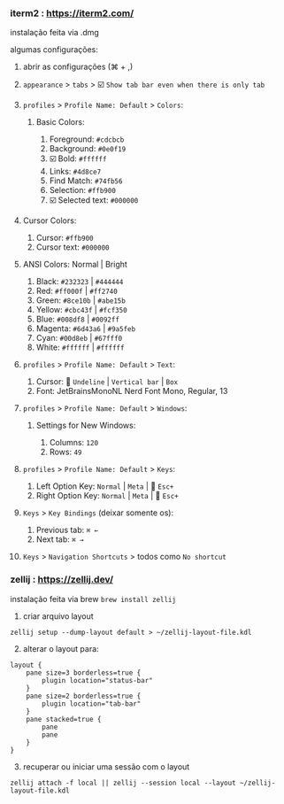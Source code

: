 ### iterm2 : https://iterm2.com/

instalação feita via .dmg 

algumas configurações:
1. abrir as configurações (⌘ + ,)
2. `appearance` > `tabs` > :ballot_box_with_check: `Show tab bar even when there is only tab`
3. `profiles` > `Profile Name: Default` > `Colors`:
 
   1. Basic Colors:

       1. Foreground: `#cdcbcb`
       2. Background: `#0e0f19`
       3. :ballot_box_with_check: Bold: `#ffffff`
       4. Links: `#4d8ce7`
       5. Find Match: `#74fb56`
       6. Selection: `#ffb900`
       7. :ballot_box_with_check: Selected text: `#000000`

  2. Cursor Colors:

      1. Cursor: `#ffb900`
      2. Cursor text: `#000000`

  3. ANSI Colors: Normal | Bright
  
      1. Black: `#232323` | `#444444`
      2. Red: `#ff000f` | `#ff2740`
      3. Green: `#8ce10b` | `#abe15b`
      4. Yellow: `#cbc43f` | `#fcf350`
      5. Blue: `#008df8` | `#0092ff`
      6. Magenta: `#6d43a6` | `#9a5feb`
      7. Cyan: `#00d8eb` | `#67fff0`
      8. White: `#ffffff` | `#ffffff`

4. `profiles` > `Profile Name: Default` > `Text`:

   1. Cursor: :radio_button: `Undeline` | `Vertical bar` | `Box`
   2. Font: JetBrainsMonoNL Nerd Font Mono, Regular, 13

5. `profiles` > `Profile Name: Default` > `Windows`:

   1. Settings for New Windows:

      1. Columns: `120`
      2. Rows: `49`

6. `profiles` > `Profile Name: Default` > `Keys`:

   1. Left Option Key: `Normal` | `Meta` | :radio_button: `Esc+`
   2. Right Option Key: `Normal` | `Meta` | :radio_button: `Esc+`

7. `Keys` > `Key Bindings` (deixar somente os):

   1. Previous tab: `⌘ ←`
   2. Next tab: `⌘ →`

8. `Keys` > `Navigation Shortcuts` >  todos como `No shortcut`

### zellij : https://zellij.dev/

instalação feita via brew `brew install zellij`

1. criar arquivo layout

`zellij setup --dump-layout default > ~/zellij-layout-file.kdl`

2. alterar o layout para:
```
layout {
    pane size=3 borderless=true {
        plugin location="status-bar"
    }
    pane size=2 borderless=true {
        plugin location="tab-bar"
    }
    pane stacked=true {
        pane
        pane
    }
}
```
3. recuperar ou iniciar uma sessão com o layout

`zellij attach -f local || zellij --session local --layout ~/zellij-layout-file.kdl`
